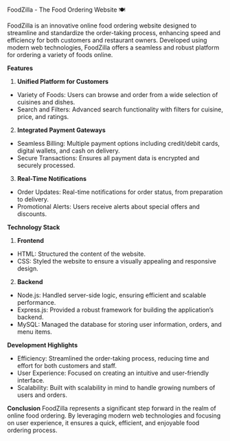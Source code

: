 FoodZilla - The Food Ordering Website 🍽️

FoodZilla is an innovative online food ordering website designed to streamline and standardize the order-taking process, enhancing speed and efficiency for both customers and restaurant owners. Developed using modern web technologies, FoodZilla offers a seamless and robust platform for ordering a variety of foods online.

**Features**
1) **Unified Platform for Customers**
- Variety of Foods: Users can browse and order from a wide selection of cuisines and dishes.
- Search and Filters: Advanced search functionality with filters for cuisine, price, and ratings.

2) **Integrated Payment Gateways**
- Seamless Billing: Multiple payment options including credit/debit cards, digital wallets, and cash on delivery.
- Secure Transactions: Ensures all payment data is encrypted and securely processed.

3) **Real-Time Notifications**
- Order Updates: Real-time notifications for order status, from preparation to delivery.
- Promotional Alerts: Users receive alerts about special offers and discounts.

**Technology Stack**
1) **Frontend**
- HTML: Structured the content of the website.
- CSS: Styled the website to ensure a visually appealing and responsive design.

2) **Backend**
- Node.js: Handled server-side logic, ensuring efficient and scalable performance.
- Express.js: Provided a robust framework for building the application’s backend.
- MySQL: Managed the database for storing user information, orders, and menu items.

 **Development Highlights**
- Efficiency: Streamlined the order-taking process, reducing time and effort for both customers and staff.
- User Experience: Focused on creating an intuitive and user-friendly interface.
- Scalability: Built with scalability in mind to handle growing numbers of users and orders.

 **Conclusion**
FoodZilla represents a significant step forward in the realm of online food ordering. By leveraging modern web technologies and focusing on user experience, it ensures a quick, efficient, and enjoyable food ordering process.








